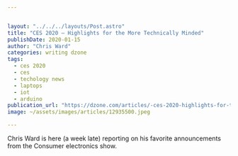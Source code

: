```yaml
---


layout: "../../../layouts/Post.astro"
title: "CES 2020 — Highlights for the More Technically Minded"
publishDate: 2020-01-15
author: "Chris Ward"
categories: writing dzone
tags: 
  - ces 2020
  - ces
  - techology news
  - laptops
  - iot
  - arduino
publication_url: "https://dzone.com/articles/-ces-2020-highlights-for-the-more-technically-mind"
image: ~/assets/images/articles/12935500.jpeg

---
```

Chris Ward is here (a week late) reporting on his favorite announcements from the Consumer electronics show.

